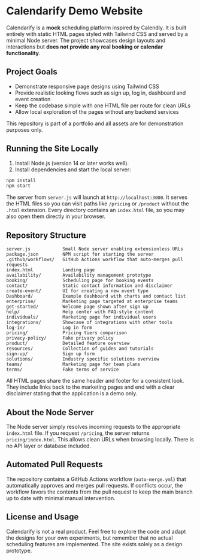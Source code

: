 # Calendarify Demo Website

Calendarify is a **mock** scheduling platform inspired by Calendly. It is built entirely with static HTML pages styled with Tailwind CSS and served by a minimal Node server. The project showcases design layouts and interactions but **does not provide any real booking or calendar functionality**.

## Project Goals

- Demonstrate responsive page designs using Tailwind CSS
- Provide realistic looking flows such as sign up, log in, dashboard and event creation
- Keep the codebase simple with one HTML file per route for clean URLs
- Allow local exploration of the pages without any backend services

This repository is part of a portfolio and all assets are for demonstration purposes only.

## Running the Site Locally

1. Install Node.js (version 14 or later works well).
2. Install dependencies and start the local server:

```bash
npm install
npm start
```

The server from `server.js` will launch at `http://localhost:3000`. It serves the HTML files so you can visit paths like `/pricing` or `/product` without the `.html` extension. Every directory contains an `index.html` file, so you may also open them directly in your browser.

## Repository Structure

```
server.js            Small Node server enabling extensionless URLs
package.json         NPM script for starting the server
.github/workflows/   GitHub Actions workflow that auto-merges pull requests
index.html           Landing page
availability/        Availability management prototype
booking/             Scheduling page for booking events
contact/             Static contact information and disclaimer
create-event/        UI for creating a new event type
Dashboard/           Example dashboard with charts and contact list
enterprise/          Marketing page targeted at enterprise teams
get-started/         Welcome page shown after sign up
help/                Help center with FAQ-style content
individuals/         Marketing page for individual users
integrations/        Showcase of integrations with other tools
log-in/              Log in form
pricing/             Pricing tiers comparison
privacy-policy/      Fake privacy policy
product/             Detailed feature overview
resources/           Collection of guides and tutorials
sign-up/             Sign up form
solutions/           Industry specific solutions overview
teams/               Marketing page for team plans
terms/               Fake terms of service
```

All HTML pages share the same header and footer for a consistent look. They include links back to the marketing pages and end with a clear disclaimer stating that the application is a demo only.

## About the Node Server

The Node server simply resolves incoming requests to the appropriate `index.html` file. If you request `/pricing`, the server returns `pricing/index.html`. This allows clean URLs when browsing locally. There is no API layer or database included.

## Automated Pull Requests

The repository contains a GitHub Actions workflow (`auto-merge.yml`) that automatically approves and merges pull requests. If conflicts occur, the workflow favors the contents from the pull request to keep the main branch up to date with minimal manual intervention.

## License and Usage

Calendarify is not a real product. Feel free to explore the code and adapt the designs for your own experiments, but remember that no actual scheduling features are implemented. The site exists solely as a design prototype.

